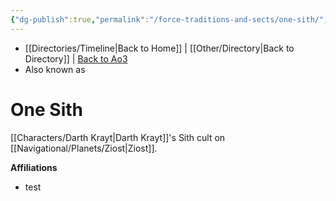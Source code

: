 ```yaml
---
{"dg-publish":true,"permalink":"/force-traditions-and-sects/one-sith/","tags":["faction"]}
---
```


- [[Directories/Timeline\|Back to Home]] | [[Other/Directory\|Back to Directory]] | [Back to Ao3](https://archiveofourown.org/works/19334440/chapters/45992584)
- Also known as

# One Sith
[[Characters/Darth Krayt\|Darth Krayt]]'s Sith cult on [[Navigational/Planets/Ziost\|Ziost]].

**Affiliations** 
- test
